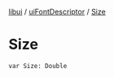 [libui](../README.md) / [uiFontDescriptor](README.md) / [Size](-size.md)

# Size

`var Size: Double`